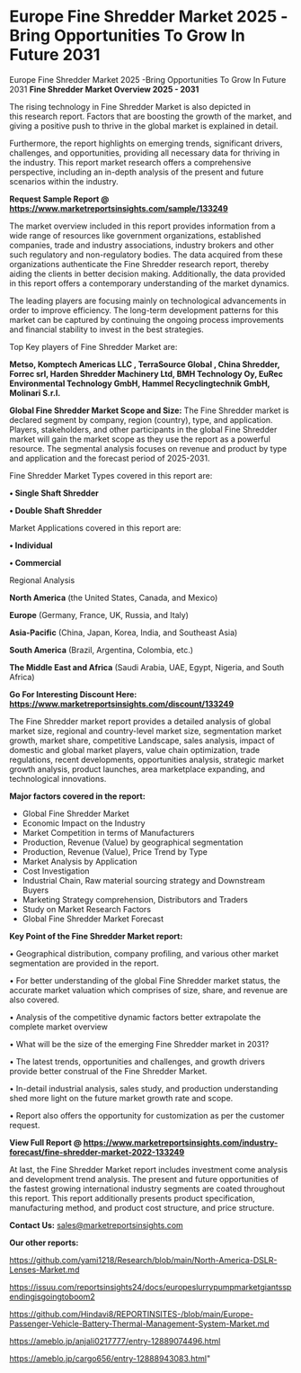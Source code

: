 # Europe Fine Shredder Market 2025 -Bring Opportunities To Grow In Future 2031
Europe Fine Shredder Market 2025 -Bring Opportunities To Grow In Future 2031
<Strong> Fine Shredder Market Overview 2025 - 2031</strong>

The rising technology in Fine Shredder Market is also depicted in this research report. Factors that are boosting the growth of the market, and giving a positive push to thrive in the global market is explained in detail.

Furthermore, the report highlights on emerging trends, significant drivers, challenges, and opportunities, providing all necessary data for thriving in the industry. This report market research offers a comprehensive perspective, including an in-depth analysis of the present and future scenarios within the industry.

<strong>Request Sample Report @ <a href=https://www.marketreportsinsights.com/sample/133249>https://www.marketreportsinsights.com/sample/133249</a></strong>

The market overview included in this report provides information from a wide range of resources like government organizations, established companies, trade and industry associations, industry brokers and other such regulatory and non-regulatory bodies. The data acquired from these organizations authenticate the Fine Shredder research report, thereby aiding the clients in better decision making. Additionally, the data provided in this report offers a contemporary understanding of the market dynamics.

The leading players are focusing mainly on technological advancements in order to improve efficiency. The long-term development patterns for this market can be captured by continuing the ongoing process improvements and financial stability to invest in the best strategies.

Top Key players of Fine Shredder Market are:

<strong>Metso, Komptech Americas LLC , TerraSource Global , China Shredder, Forrec srl, Harden Shredder Machinery Ltd, BMH Technology Oy, EuRec Environmental Technology GmbH, Hammel Recyclingtechnik GmbH, Molinari S.r.l.</strong>

<strong><b>Global Fine Shredder Market Scope and Size:</b></strong>
The Fine Shredder market is declared segment by company, region (country), type, and application. Players, stakeholders, and other participants in the global Fine Shredder market will gain the market scope as they use the report as a powerful resource. The segmental analysis focuses on revenue and product by type and application and the forecast period of 2025-2031.

Fine Shredder Market Types covered in this report are:

<strong>• Single Shaft Shredder

• Double Shaft Shredder</strong>

Market Applications covered in this report are:

<strong>• Individual

• Commercial</strong> 

Regional Analysis

<strong>North America</strong> (the United States, Canada, and Mexico)

<strong>Europe</strong> (Germany, France, UK, Russia, and Italy)

<strong>Asia-Pacific</strong> (China, Japan, Korea, India, and Southeast Asia)

<strong>South America</strong> (Brazil, Argentina, Colombia, etc.)

<strong>The Middle East and Africa</strong> (Saudi Arabia, UAE, Egypt, Nigeria, and South Africa)

<strong>Go For Interesting Discount Here: <a href=https://www.marketreportsinsights.com/discount/133249>https://www.marketreportsinsights.com/discount/133249</a></strong>

The Fine Shredder market report provides a detailed analysis of global market size, regional and country-level market size, segmentation market growth, market share, competitive Landscape, sales analysis, impact of domestic and global market players, value chain optimization, trade regulations, recent developments, opportunities analysis, strategic market growth analysis, product launches, area marketplace expanding, and technological innovations.

<strong><b>Major factors covered in the report:</b></strong>
<ul>
  <li>Global Fine Shredder Market </li>
  <li>Economic Impact on the Industry</li>
  <li>Market Competition in terms of Manufacturers</li>
  <li>Production, Revenue (Value) by geographical segmentation</li>
  <li>Production, Revenue (Value), Price Trend by Type</li>
  <li>Market Analysis by Application</li>
  <li>Cost Investigation</li>
  <li>Industrial Chain, Raw material sourcing strategy and Downstream Buyers</li>
  <li>Marketing Strategy comprehension, Distributors and Traders</li>
  <li>Study on Market Research Factors</li>
  <li>Global Fine Shredder Market Forecast</li>
</ul>

<strong><b>Key Point of the Fine Shredder Market report:</b></strong>

• Geographical distribution, company profiling, and various other market segmentation are provided in the report.

• For better understanding of the global Fine Shredder market status, the accurate market valuation which comprises of size, share, and revenue are also covered.

• Analysis of the competitive dynamic factors better extrapolate the complete market overview

• What will be the size of the emerging Fine Shredder market in 2031?

• The latest trends, opportunities and challenges, and growth drivers provide better construal of the Fine Shredder Market.

• In-detail industrial analysis, sales study, and production understanding shed more light on the future market growth rate and scope.

• Report also offers the opportunity for customization as per the customer request.

<strong><b>View Full Report @ <a href=https://www.marketreportsinsights.com/industry-forecast/fine-shredder-market-2022-133249>https://www.marketreportsinsights.com/industry-forecast/fine-shredder-market-2022-133249</a></b></strong>


At last, the Fine Shredder Market report includes investment come analysis and development trend analysis. The present and future opportunities of the fastest growing international industry segments are coated throughout this report. This report additionally presents product specification, manufacturing method, and product cost structure, and price structure.

<strong>Contact Us:</strong>
sales@marketreportsinsights.com

<strong>Our other reports:</strong>

<a href=https://github.com/yami1218/Research/blob/main/North-America-DSLR-Lenses-Market.md>https://github.com/yami1218/Research/blob/main/North-America-DSLR-Lenses-Market.md</a>

<a href=https://issuu.com/reportsinsights24/docs/europeslurrypumpmarketgiantsspendingisgoingtoboom2>https://issuu.com/reportsinsights24/docs/europeslurrypumpmarketgiantsspendingisgoingtoboom2</a>

<a href=https://github.com/Hindavi8/REPORTINSITES-/blob/main/Europe-Passenger-Vehicle-Battery-Thermal-Management-System-Market.md>https://github.com/Hindavi8/REPORTINSITES-/blob/main/Europe-Passenger-Vehicle-Battery-Thermal-Management-System-Market.md</a>

<a href=https://ameblo.jp/anjali0217777/entry-12889074496.html>https://ameblo.jp/anjali0217777/entry-12889074496.html</a>

<a href=https://ameblo.jp/cargo656/entry-12888943083.html>https://ameblo.jp/cargo656/entry-12888943083.html</a>"

